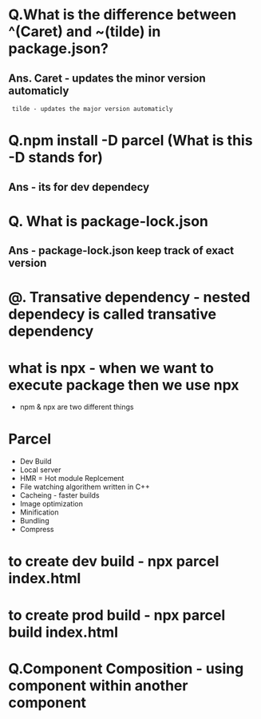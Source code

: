 # Q.What is the difference between ^(Caret) and ~(tilde) in package.json?
## Ans. Caret - updates the minor version automaticly
     tilde - updates the major version automaticly

# Q.npm install -D parcel (What is this -D stands for)
## Ans - its for dev dependecy

# Q. What is package-lock.json
## Ans - package-lock.json keep track of exact version

# @. Transative dependency - nested dependecy is called transative dependency

# what is npx - when we want to execute package then we use npx
 - npm & npx are two different things

# Parcel
 - Dev Build
 - Local server
 - HMR = Hot module Replcement
 - File watching algorithem written in C++
 - Cacheing - faster builds
 - Image optimization
 - Minification
 - Bundling
 - Compress



 # to create dev build - npx parcel index.html
 # to create prod build - npx parcel build index.html

 # Q.Component Composition - using component within another component